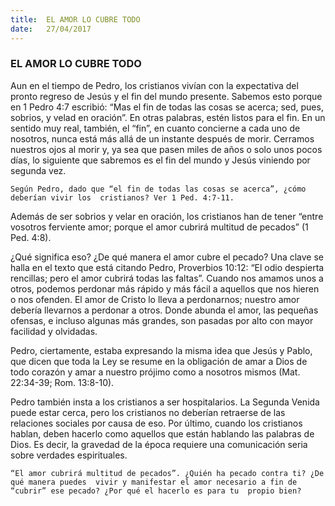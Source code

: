 ```yaml
---
title:  EL AMOR LO CUBRE TODO
date:   27/04/2017
---
```


### EL AMOR LO CUBRE TODO

Aun en el tiempo de Pedro, los cristianos vivían con la expectativa del pronto regreso de Jesús  y el fin del mundo presente. Sabemos esto porque en 1 Pedro 4:7 escribió: “Mas el fin de todas  las cosas se acerca; sed, pues, sobrios, y velad en oración”. En otras palabras, estén listos para  el fin. En un sentido muy real, también, el “fin”, en cuanto concierne a cada uno de nosotros,  nunca está más allá de un instante después de morir. Cerramos nuestros ojos al morir y, ya sea que pasen miles de años o solo unos pocos días, lo siguiente que sabremos es el fin del mundo  y Jesús viniendo por segunda vez. 

`Según Pedro, dado que “el fin de todas las cosas se acerca”, ¿cómo deberían vivir los  cristianos? Ver 1 Ped. 4:7-11.`

Además de ser sobrios y velar en oración, los cristianos han de tener “entre vosotros ferviente amor; porque el amor cubrirá multitud de pecados” (1 Ped. 4:8). 

¿Qué significa eso? ¿De qué manera el amor cubre el pecado? Una clave se halla en el texto  que está citando Pedro, Proverbios 10:12: “El odio despierta rencillas; pero el amor cubrirá  todas las faltas”. Cuando nos amamos unos a otros, podemos perdonar más rápido y más fácil a  aquellos que nos hieren o nos ofenden. El amor de Cristo lo lleva a perdonarnos; nuestro amor  debería llevarnos a perdonar a otros. Donde abunda el amor, las pequeñas ofensas, e incluso  algunas más grandes, son pasadas por alto con mayor facilidad y olvidadas.

Pedro, ciertamente, estaba expresando la misma idea que Jesús y Pablo, que dicen que toda la  Ley se resume en la obligación de amar a Dios de todo corazón y amar a nuestro prójimo como a  nosotros mismos (Mat. 22:34-39; Rom. 13:8-10). 

Pedro también insta a los cristianos a ser hospitalarios. La Segunda Venida puede estar cerca,  pero los cristianos no deberían retraerse de las relaciones sociales por causa de eso. Por último,  cuando los cristianos hablan, deben hacerlo como aquellos que están hablando las palabras de  Dios. Es decir, la gravedad de la época requiere una comunicación seria sobre verdades  espirituales.

`“El amor cubrirá multitud de pecados”. ¿Quién ha pecado contra ti? ¿De qué manera puedes  vivir y manifestar el amor necesario a fin de “cubrir” ese pecado? ¿Por qué el hacerlo es para tu  propio bien?`
